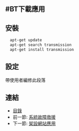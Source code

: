 #BT下載應用
---

## 安裝

```bash
  apt-get update
  apt-get search transmission
  apt-get install transmission
```

## 設定

帶使用者編修此段落

## 連結

   * [目錄](<index.md>)
   * 前一節: [系統故障救援](<03.02.md>)
   * 下一節: [架設網站應用](<03.04.md>)
